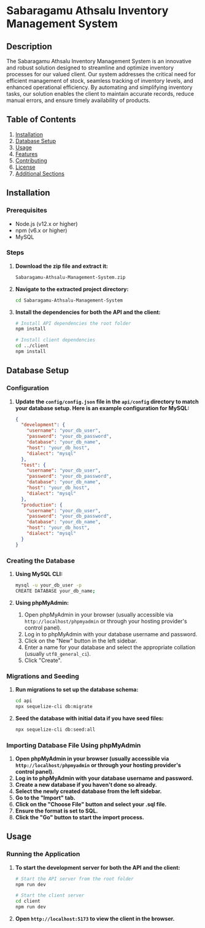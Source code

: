 # Sabaragamu Athsalu Inventory Management System

## Description

The Sabaragamu Athsalu Inventory Management System is an innovative and robust solution designed to streamline and optimize inventory processes for our valued client. Our system addresses the critical need for efficient management of stock, seamless tracking of inventory levels, and enhanced operational efficiency. By automating and simplifying inventory tasks, our solution enables the client to maintain accurate records, reduce manual errors, and ensure timely availability of products.

## Table of Contents

1. [Installation](#installation)
2. [Database Setup](#database-setup)
3. [Usage](#usage)
4. [Features](#features)
5. [Contributing](#contributing)
6. [License](#license)
7. [Additional Sections](#additional-sections)

## Installation

### Prerequisites

- Node.js (v12.x or higher)
- npm (v6.x or higher)
- MySQL

### Steps

1. **Download the zip file and extract it:**
   ```sh
   Sabaragamu-Athsalu-Management-System.zip
   ```
2. **Navigate to the extracted project directory:**
   ```sh
   cd Sabaragamu-Athsalu-Management-System
   ```
3. **Install the dependencies for both the API and the client:**

   ```sh
   # Install API dependencies the root folder
   npm install

   # Install client dependencies
   cd ../client
   npm install
   ```

## Database Setup

### Configuration

1. **Update the `config/config.json` file in the `api/config` directory to match your database setup. Here is an example configuration for MySQL:**
   ```json
   {
     "development": {
       "username": "your_db_user",
       "password": "your_db_password",
       "database": "your_db_name",
       "host": "your_db_host",
       "dialect": "mysql"
     },
     "test": {
       "username": "your_db_user",
       "password": "your_db_password",
       "database": "your_db_name",
       "host": "your_db_host",
       "dialect": "mysql"
     },
     "production": {
       "username": "your_db_user",
       "password": "your_db_password",
       "database": "your_db_name",
       "host": "your_db_host",
       "dialect": "mysql"
     }
   }
   ```

### Creating the Database

1. **Using MySQL CLI:**

   ```sh
   mysql -u your_db_user -p
   CREATE DATABASE your_db_name;
   ```

2. **Using phpMyAdmin:**
   1. Open phpMyAdmin in your browser (usually accessible via `http://localhost/phpmyadmin` or through your hosting provider's control panel).
   2. Log in to phpMyAdmin with your database username and password.
   3. Click on the "New" button in the left sidebar.
   4. Enter a name for your database and select the appropriate collation (usually `utf8_general_ci`).
   5. Click "Create".

### Migrations and Seeding

1. **Run migrations to set up the database schema:**

   ```sh
   cd api
   npx sequelize-cli db:migrate
   ```

2. **Seed the database with initial data if you have seed files:**
   ```sh
   npx sequelize-cli db:seed:all
   ```

### Importing Database File Using phpMyAdmin

1. **Open phpMyAdmin in your browser (usually accessible via `http://localhost/phpmyadmin` or through your hosting provider's control panel).**
2. **Log in to phpMyAdmin with your database username and password.**
3. **Create a new database if you haven't done so already.**
4. **Select the newly created database from the left sidebar.**
5. **Go to the "Import" tab.**
6. **Click on the "Choose File" button and select your .sql file.**
7. **Ensure the format is set to SQL.**
8. **Click the "Go" button to start the import process.**

## Usage

### Running the Application

1. **To start the development server for both the API and the client:**

   ```sh
   # Start the API server from the root folder
   npm run dev

   # Start the client server
   cd client
   npm run dev
   ```

2. **Open `http://localhost:5173` to view the client in the browser.**
